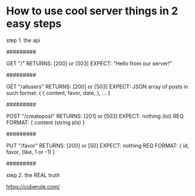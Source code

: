 # How to use cool server things in 2 easy steps

step 1. the api

#########

GET "/"
RETURNS: [200] or [503]
EXPECT: "Hello from our server!"

#########

GET "/allusers"
RETURNS: [200] or [503]
EXPECT: JSON array of posts in such format:
{
    {
        content,
        favor,
        date,
    },
    ...
}

#########

POST "/createpost"
RETURNS: [201] or [503]
EXPECT: nothing (lol)
REQ FORMAT:
{
    content (string pls)
}

#########

PUT "/favor"
RETURNS: [200] or [50]
EXPECT: nothing
REQ FORMAT:
{
    id,
    favor, (like, 1 or -1)
}

#########

step 2. the REAL truth

https://cuberule.com/